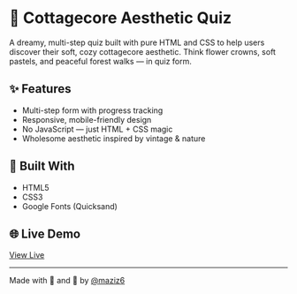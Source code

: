 # 🌸 Cottagecore Aesthetic Quiz

A dreamy, multi-step quiz built with pure HTML and CSS to help users discover their soft, cozy cottagecore aesthetic. Think flower crowns, soft pastels, and peaceful forest walks — in quiz form.

## ✨ Features

- Multi-step form with progress tracking
- Responsive, mobile-friendly design
- No JavaScript — just HTML + CSS magic
- Wholesome aesthetic inspired by vintage & nature

## 🧰 Built With

- HTML5
- CSS3
- Google Fonts (Quicksand)

## 🌐 Live Demo

[View Live](https://maziz6.github.io/cottagecore-quiz/)

---

Made with 🌿 and 🍓 by [@maziz6]((https://github.com/maziz6))
